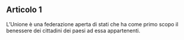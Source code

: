 Articolo 1
----------

L’Unione è una federazione aperta di stati che ha come primo scopo il benessere dei cittadini dei paesi ad essa appartenenti.